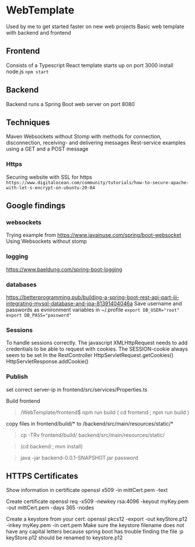 # WebTemplate
Used by me to get started faster on new web projects
Basic web template with backend and frontend

## Frontend
Consists of a Typescript React template
starts up on port 3000
install node.js
`npm start`

## Backend
Backend runs a Spring Boot web server on port 8080

## Techniques
Maven
Websockets without Stomp with methods for connection, disconnection, receiving- and delivering messages 
Rest-service examples using a GET and a POST message

### Https
Securing website with SSL for https
`https://www.digitalocean.com/community/tutorials/how-to-secure-apache-with-let-s-encrypt-on-ubuntu-20-04`

## Google findings

### websockets
Trying example from
https://www.javainuse.com/spring/boot-websocket
Using Websockets without stomp

### logging
https://www.baeldung.com/spring-boot-logging

### databases
https://betterprogramming.pub/building-a-spring-boot-rest-api-part-iii-integrating-mysql-database-and-jpa-81391404046a
Save username and passwords as evnironment variables in ~/.profile
`export DB_USER="root"`
`export DB_PASS="password"`


### Sessions ###
To handle sessions correctly.
The javascript XMLHttpRequest needs to add credentials to be able to request with cookies.
The SESSION-cookie always seem to be set
In the RestController
HttpServletRequest.getCookies()
HttpServletResponse.addCookie()

### Publish ###

set correct server-ip in frontend/src/services/Properties.ts

Build frontend
>/WebTemplate/frontend$ npm run build 
> ( cd frontend ; npm run build )

copy files in frontend/build/* to /backend/src/main/resources/static/*
> cp -TRv frontend/build/ backend/src/main/resources/static/

> (cd backend ; mvn install)

> java -jar backend-0.0.1-SNAPSHOT.jar password

## HTTPS Certificates
Show information in certificate
openssl x509 -in mittCert.pem -text

Create certificate
openssl req -x509 -newkey rsa:4096 -keyout myKey.pem -out mittCert.pem -days 365 -nodes

Create a keystore from your cert:
openssl pkcs12 -export -out keyStore.p12 -inkey myKey.pem -in cert.pem
Make sure the keystore filename does not have any capital letters because spring boot has trouble finding the file :p 
keyStore.p12 should be renamed to keystore.p12
